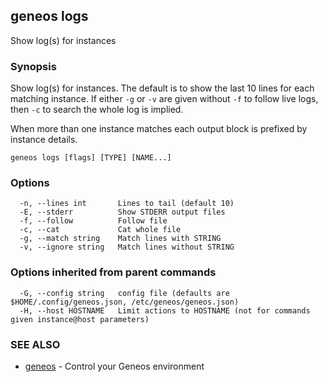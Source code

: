 ## geneos logs

Show log(s) for instances

### Synopsis


Show log(s) for instances. The default is to show the last 10 lines
for each matching instance. If either `-g` or `-v` are given without
`-f` to follow live logs, then `-c` to search the whole log is
implied.
	
When more than one instance matches each output block is prefixed by
instance details.


```
geneos logs [flags] [TYPE] [NAME...]
```

### Options

```
  -n, --lines int       Lines to tail (default 10)
  -E, --stderr          Show STDERR output files
  -f, --follow          Follow file
  -c, --cat             Cat whole file
  -g, --match string    Match lines with STRING
  -v, --ignore string   Match lines without STRING
```

### Options inherited from parent commands

```
  -G, --config string   config file (defaults are $HOME/.config/geneos.json, /etc/geneos/geneos.json)
  -H, --host HOSTNAME   Limit actions to HOSTNAME (not for commands given instance@host parameters)
```

### SEE ALSO

* [geneos](geneos.md)	 - Control your Geneos environment

